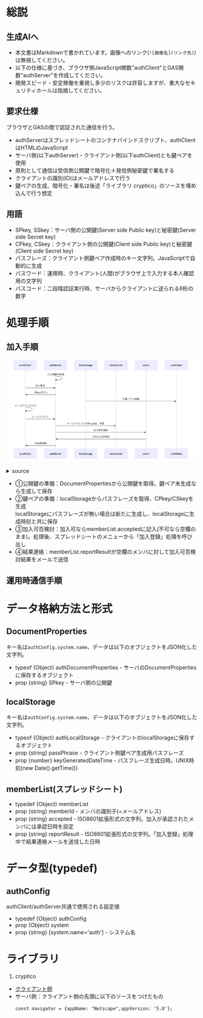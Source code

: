 # 総説

## 生成AIへ

- 本文書はMarkdownで書かれています。画像へのリンク(`![画像名](リンク先)`)は無視してください。
- 以下の仕様に基づき、ブラウザ側JavaScript関数"authClient"とGAS関数"authServer"を作成してください。
- 開発スピード・安定稼働を重視し多少のリスクは許容しますが、重大なセキュリティホールは指摘してください。

## 要求仕様

ブラウザとGASの間で認証された通信を行う。

- authServerはスプレッドシートのコンテナバインドスクリプト、authClientはHTMLのJavaScript
- サーバ側(以下authServer)・クライアント側(以下authClient)とも鍵ペアを使用
- 原則として通信は受信側公開鍵で暗号化＋発信側秘密鍵で署名する
- クライアントの識別(ID)はメールアドレスで行う
- 鍵ペアの生成、暗号化・署名は後述「ライブラリ cryptico」のソースを埋め込んで行う想定

## 用語

- SPkey, SSkey：サーバ側の公開鍵(Server side Public key)と秘密鍵(Server side Secret key)
- CPkey, CSkey：クライアント側の公開鍵(Client side Public key)と秘密鍵(Client side Secret key)
- パスフレーズ：クライアント側鍵ペア作成時のキー文字列。JavaScriptで自動的に生成
- パスワード：運用時、クライアント(人間)がブラウザ上で入力する本人確認用の文字列
- パスコード：二段階認証実行時、サーバからクライアントに送られる6桁の数字

# 処理手順

## 加入手順

![加入手順](img/joining.png)

<details><summary>source</summary>

```mermaid
<!--::$doc/joining.mermaid::-->
```

</details>

- ①公開鍵の準備：DocumentPropertiesから公開鍵を取得。鍵ペア未生成なら生成して保存
- ②鍵ペアの準備：localStorageからパスフレーズを取得、CPkey/CSkeyを生成<br>
  localStorageにパスフレーズが無い場合は新たに生成し、localStorageに生成時刻と共に保存
- ③加入可否検討：加入可ならmemberList.acceptedに記入(不可なら空欄のまま)。処理後、スプレッドシートのメニューから「加入登録」処理を呼び出し
- ④結果連絡：memberList.reportResultが空欄のメンバに対して加入可否検討結果をメールで送信

## 運用時通信手順

# データ格納方法と形式

## DocumentProperties

キー名は`authConfig.system.name`、データは以下のオブジェクトをJSON化した文字列。

- typeof {Object} authDocumentProperties - サーバのDocumentPropertiesに保存するオブジェクト
- prop {string} SPkey - サーバ側の公開鍵

## localStorage

キー名は`authConfig.system.name`、データは以下のオブジェクトをJSON化した文字列。

- typeof {Object} authLocalStorage - クライアントのlocalStorageに保存するオブジェクト
- prop {string} passPhrase - クライアント側鍵ペア生成用パスフレーズ
- prop {number} keyGeneratedDateTime - パスフレーズ生成日時。UNIX時刻(new Date().getTime())

## memberList(スプレッドシート)

- typedef {Object} memberList
- prop {string} memberId - メンバの識別子(=メールアドレス)
- prop {string} accepted - ISO8601拡張形式の文字列。加入が承認されたメンバには承認日時を設定
- prop {string} reportResult - ISO8601拡張形式の文字列。「加入登録」処理中で結果連絡メールを送信した日時

# データ型(typedef)

## authConfig

authClient/authServer共通で使用される設定値

- typedef {Object} authConfig
- prop {Object} system
- prop {string} [system.name='auth'] - システム名

# ライブラリ

1. cryptico
  - [クライアント側](https://cdnjs.cloudflare.com/ajax/libs/cryptico/0.0.1343522940/cryptico.min.js)
  - サーバ側：クライアント側の先頭に以下のソースをつけたもの
    ```
    const navigator = {appName: "Netscape",appVersion: '5.0'};
    ```
